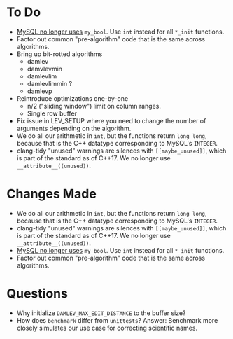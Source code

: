 # To Do

 - [MySQL no longer uses](https://dev.mysql.com/doc/relnotes/mysql/8.0/en/news-8-0-1.html#mysqld-8-0-1-compiling) 
`my_bool`. Use `int` instead for all `*_init` functions.
 - Factor out common "pre-algorithm" code that is the same across algorithms.
 - Bring up bit-rotted algorithms
   - damlev
   - damvlevmin
   - damlevlim
   - damlevlimmin ?
   - damlevp
 - Reintroduce optimizations one-by-one
   - n/2 ("sliding window") limit on column ranges.
   - Single row buffer
 - Fix issue in LEV_SETUP where you need to change the number of arguments depending on the algorithm.
 - We do all our arithmetic in `int`, but the functions return `long long`, because that is the C++ datatype corresponding to MySQL's `INTEGER`.
 - clang-tidy "unused" warnings are silences with `[[maybe_unused]]`, which is part of the standard as of C++17. We no longer use `__attribute__((unused))`.

# Changes Made

- We do all our arithmetic in `int`, but the functions return `long long`, because that is the C++ datatype corresponding to MySQL's `INTEGER`.
- clang-tidy "unused" warnings are silences with `[[maybe_unused]]`, which is part of the standard as of C++17. We no longer use `__attribute__((unused))`.
- [MySQL no longer uses](https://dev.mysql.com/doc/relnotes/mysql/8.0/en/news-8-0-1.html#mysqld-8-0-1-compiling)
  `my_bool`. Use `int` instead for all `*_init` functions.
- Factor out common "pre-algorithm" code that is the same across algorithms.


# Questions

 * Why initialize `DAMLEV_MAX_EDIT_DISTANCE` to the buffer size?
 * How does `benchmark` differ from `unittests`? Answer: Benchmark more closely simulates our use case for correcting scientific names.

